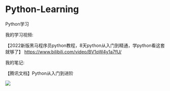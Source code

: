 # Python-Learning
Python学习

我的学习视频:

【2022新版黑马程序员python教程，8天python从入门到精通，学python看这套就够了】 https://www.bilibili.com/video/BV1qW4y1a7fU/

我的笔记:

【腾讯文档】Python从入门到进阶

<p>
<a href="https://docs.qq.com/doc/DZkR2VEF1VHVwR1Vw"></a>
<img src="https://docs.gtimg.com/home/img/footer/logo-footer-78ea61.svg">
</p>
